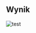 ## Wynik
![test](https://github.com/mikolaj2tp/ZSE/assets/70820147/f21e1516-3cf1-4a91-a78d-052b98696b44)

